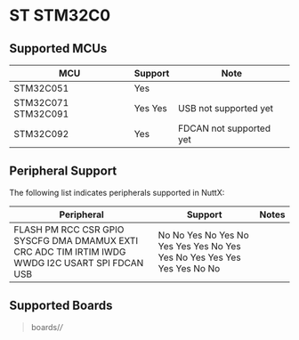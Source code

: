 # ST STM32C0

## Supported MCUs

| MCU                 | Support | Note                    |
| ------------------- | ------- | ----------------------- |
| STM32C051           | Yes     |                         |
| STM32C071 STM32C091 | Yes Yes | USB not supported yet   |
| STM32C092           | Yes     | FDCAN not supported yet |

## Peripheral Support

The following list indicates peripherals supported in NuttX:

| Peripheral                                                                                       | Support                                                                 | Notes |
| ------------------------------------------------------------------------------------------------ | ----------------------------------------------------------------------- | ----- |
| FLASH PM RCC CSR GPIO SYSCFG DMA DMAMUX EXTI CRC ADC TIM IRTIM IWDG WWDG I2C USART SPI FDCAN USB | No No Yes No Yes No Yes Yes Yes No Yes Yes No Yes Yes Yes Yes Yes No No |       |

## Supported Boards

> boards/*/*
